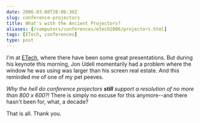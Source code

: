 ```yaml
--- 
date: 2006-03-08T20:06:30Z
slug: conference-projectors
title: What's with the Ancient Projectors?
aliases: [/computers/conferences/etech2006/projectors.html]
tags: [ETech, conferences]
type: post
---
```


I'm at [ETech], where there have been some great presentations. But during his
keynote this morning, Jon Udell momentarily had a problem where the window he
was using was larger than his screen real estate. And this reminded me of one of
my pet peeves.

*Why the hell do conference projectors **still** support a resolution of no more
than 800 x 600?!* There is simply no excuse for this anymore--and there hasn't
been for, what, a decade?

That is all. Thank you.

  [ETech]: http://conferences.oreillynet.com/etech/
    "The Emerging Technology Conference home page"

